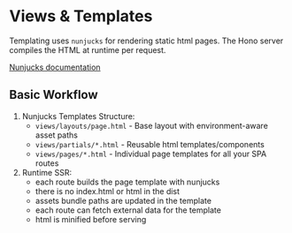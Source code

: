 # Views & Templates

Templating uses `nunjucks` for rendering static html pages.
The Hono server compiles the HTML at runtime per request.

[Nunjucks documentation](https://mozilla.github.io/nunjucks/templating.html)

## Basic Workflow

1. Nunjucks Templates Structure:
   - `views/layouts/page.html` - Base layout with environment-aware asset paths
   - `views/partials/*.html` - Reusable html templates/components
   - `views/pages/*.html` - Individual page templates for all your SPA routes
2. Runtime SSR:
   - each route builds the page template with nunjucks
   - there is no index.html or html in the dist
   - assets bundle paths are updated in the template
   - each route can fetch external data for the template
   - html is minified before serving
